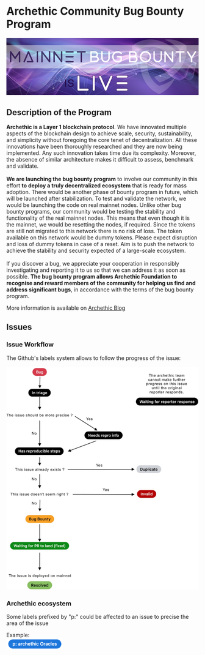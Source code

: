 # Archethic Community Bug Bounty Program

![Banner](assets/announcement_bug_bounty_banner.png?v=202207123)

## Description of the Program

**Archethic is a Layer 1 blockchain protocol**. We have innovated multiple aspects of the blockchain design to achieve scale, security, sustainability, and simplicity without foregoing the core tenet of decentralization. All these innovations have been thoroughly researched and they are now being implemented. Any such innovation takes time due its complexity. Moreover, the absence of similar architecture makes it difficult to assess, benchmark and validate.</br></br>
**We are launching the bug bounty program** to involve our community in this effort **to deploy a truly decentralized ecosystem** that is ready for mass adoption. There would be another phase of bounty program in future, which will be launched after stabilization. To test and validate the network, we would be launching the code on real mainnet nodes. Unlike other bug bounty programs, our community would be testing the stability and functionality of the real mainnet nodes. This means that even though it is the mainnet, we would be resetting the nodes, if required. Since the tokens are still not migrated to this network there is no risk of loss. The token available on this network would be dummy tokens. Please expect disruption and loss of dummy tokens in case of a reset. Aim is to push the network to achieve the stability and security expected of a large-scale ecosystem.</br></br>
If you discover a bug, we appreciate your cooperation in responsibly investigating and reporting it to us so that we can address it as soon as possible. 
**The bug bounty program allows Archethic Foundation to recognise and reward members of the community for helping us find and address significant bugs**, in accordance with the terms of the bug bounty program.</br>

More information is available on [Archethic Blog](https://blog.archethic.net/bugbounty/)

## Issues

### Issue Workflow

The Github's labels system allows to follow the progress of the issue:

![Issue Workflow](assets/Bug_Bounty_WF_Bug.jpg?v=202207122)

### Archethic ecosystem

Some labels prefixed by "p:" could be affected to an issue to precise the area of the issue

Example:</br>
![Label](assets/label_node.png?v=202207121)

